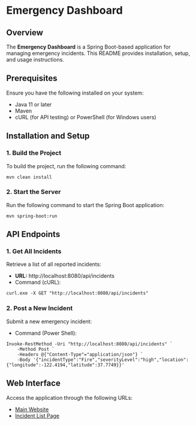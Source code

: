 # Emergency Dashboard

## Overview
The **Emergency Dashboard** is a Spring Boot-based application for managing emergency incidents. This README provides installation, setup, and usage instructions.

## Prerequisites
Ensure you have the following installed on your system:
- Java 11 or later
- Maven
- cURL (for API testing) or PowerShell (for Windows users)

## Installation and Setup

### 1. Build the Project
To build the project, run the following command:

```
mvn clean install
```

### 2. Start the Server
Run the following command to start the Spring Boot application:
```
mvn spring-boot:run
```

## API Endpoints
### 1. Get All Incidents
Retrieve a list of all reported incidents:
- **URL:** http://localhost:8080/api/incidents
- Command (cURL):
```
curl.exe -X GET "http://localhost:8080/api/incidents"
```

### 2. Post a New Incident
Submit a new emergency incident:
- Command (Power Shell):
```
Invoke-RestMethod -Uri "http://localhost:8080/api/incidents" `
    -Method Post `
    -Headers @{"Content-Type"="application/json"} `
    -Body '{"incidentType":"Fire","severityLevel":"high","location":{"longitude":-122.4194,"latitude":37.7749}}'
```
## Web Interface
Access the application through the following URLs:
- [Main Website](http://localhost:8080)
- [Incident List Page](http://localhost:8080/api/incidents)











